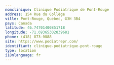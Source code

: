 ```yaml
---
nomclinique: Clinique Podiatrique de Pont-Rouge
address: 154 Rue du Collège
ville: Pont-Rouge, Quebec, G3H 3B4
pays: Canada
latitude: 46.74701400851718
longitude: -71.69365302839681
phone: (418) 873-0888
site: https://www.podiatrepr.com/
identifiant: clinique-podiatrique-pont-rouge
type: location
i18nlanguage: fr
---
```

